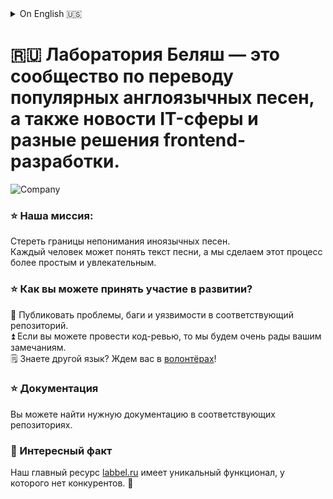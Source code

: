 <details>
<summary>On English 🇺🇸 </summary>

## The Belyash Lab is a community for translating popular English-language songs, as well as IT news and different frontend development solutions.    
  
  
### ⭐ Our mission:

To erase the boundaries of not understanding foreign-language songs.  
Everyone can understand the lyrics, and we make the process easier and more fun. 
    
  
### ⭐ How can you participate in development?

🐛 Publish problems, bugs and vulnerabilities to the appropriate repository.   
⏫ If you can do a code review, your feedback is very welcome.    
🗒️ Know another language? We're waiting for you in [volunteers](labbel.ru/volunteering)!  

    
### ⭐ Documentation

You can find the documentation you need in the appropriate repositories.
  
  
### 🌟 Interesting fact

Our main resource [labbel.ru](labbel.ru) has unique functionality that has no competitors. 🤩
  
</details>  

# 🇷🇺 Лаборатория Беляш — это сообщество по переводу популярных англоязычных песен, а также новости IT-сферы и разные решения frontend-разработки. 

![Company](https://labbel.ru/static/gifs/cover.gif 'Company')

### ⭐ Наша миссия:

Стереть границы непонимания иноязычных песен.  
Каждый человек может понять текст песни, а мы сделаем этот процесс более простым и увлекательным. 
  
  
### ⭐ Как вы можете принять участие в развитии?

🐛 Публиковать проблемы, баги и уязвимости в соответствующий репозиторий.  
⏫ Если вы можете провести код-ревью, то мы будем очень рады вашим замечаниям.  
🗒️ Знаете другой язык? Ждем вас в [волонтёрах](labbel.ru/volunteering)!
  
  
### ⭐ Документация

Вы можете найти нужную документацию в соответствующих репозиториях.
  
  
### 🌟 Интересный факт

Наш главный ресурс [labbel.ru](labbel.ru) имеет уникальный функционал, у которого нет конкурентов. 🤩
